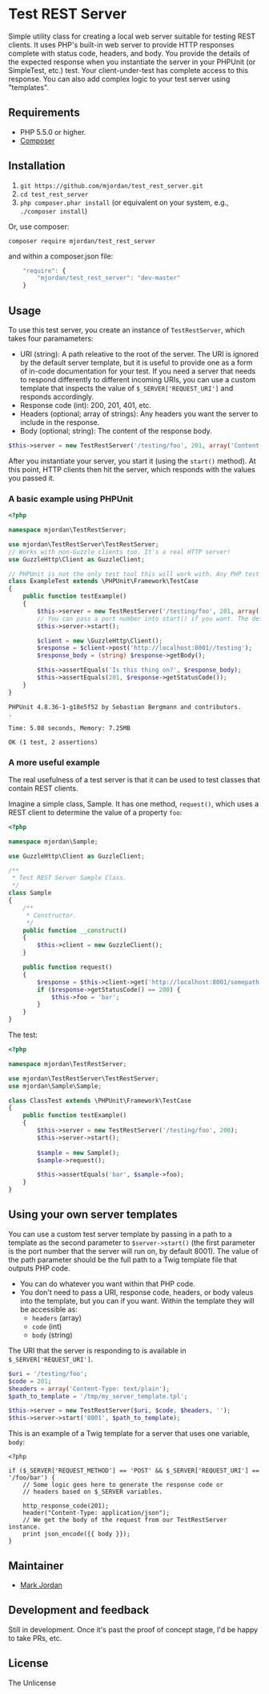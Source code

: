 # Test REST Server

Simple utility class for creating a local web server suitable for testing REST clients. It uses PHP's built-in web server to provide HTTP responses complete with status code, headers, and body. You provide the details of the expected response when you instantiate the server in your PHPUnit (or SimpleTest, etc.) test. Your client-under-test has complete access to this response. You can also add complex logic to your test server using "templates".

## Requirements

* PHP 5.5.0 or higher.
* [Composer](https://getcomposer.org)

## Installation

1. `git https://github.com/mjordan/test_rest_server.git`
1. `cd test_rest_server`
1. `php composer.phar install` (or equivalent on your system, e.g., `./composer install`)

Or, use composer:

```
composer require mjordan/test_rest_server
```

and within a composer.json file:

```javascript
    "require": {
        "mjordan/test_rest_server": "dev-master"
    }
```

## Usage

To use this test server, you create an instance of `TestRestServer`, which takes four paramameters:

* URI (string): A path releative to the root of the server. The URI is ignored by the default server template, but it is useful to provide one as a form of in-code documentation for your test. If you need a server that needs to respond differently to different incoming URIs, you can use a custom template that inspects the value of `$_SERVER['REQUEST_URI']` and responds accordingly.
* Response code (int): 200, 201, 401, etc.
* Headers (optional; array of strings): Any headers you want the server to include in the response.
* Body (optional; string): The content of the response body.

```php
$this->server = new TestRestServer('/testing/foo', 201, array('Content-Type: text/plain'), 'Is this thing on?');
```
After you instantiate your server, you start it (using the `start()` method). At this point, HTTP clients then hit the server, which responds with the values you passed it.

### A basic example using PHPUnit

```php
<?php

namespace mjordan\TestRestServer;

use mjordan\TestRestServer\TestRestServer;
// Works with non-Guzzle clients too. It's a real HTTP server!
use GuzzleHttp\Client as GuzzleClient;

// PHPUnit is not the only test tool this will work with. Any PHP test tool is OK.
class ExampleTest extends \PHPUnit\Framework\TestCase
{
    public function testExample()
    {
        $this->server = new TestRestServer('/testing/foo', 201, array('Content-Type: text/plain'), 'Is this thing on?');
        // You can pass a port number into start() if you want. The default is 8001.
        $this->server->start();

        $client = new \GuzzleHttp\Client();
        $response = $client->post('http://localhost:8001//testing');
        $response_body = (string) $response->getBody();

        $this->assertEquals('Is this thing on?', $response_body);
        $this->assertEquals(201, $response->getStatusCode());
    }
}
```

```
PHPUnit 4.8.36-1-g18e5f52 by Sebastian Bergmann and contributors.
.

Time: 5.08 seconds, Memory: 7.25MB

OK (1 test, 2 assertions)
```

### A more useful example

The real usefulness of a test server is that it can be used to test classes that contain REST clients.

Imagine a simple class, Sample. It has one method, `request()`, which uses a REST client to determine the value of a property `foo`:

```php
<?php

namespace mjordan\Sample;

use GuzzleHttp\Client as GuzzleClient;

/**
 * Test REST Server Sample Class.
 */
class Sample
{
    /**
     * Constructor.
     */
    public function __construct()
    {
        $this->client = new GuzzleClient();
    }

    public function request()
    {
        $response = $this->client->get('http://localhost:8001/somepath');
        if ($response->getStatusCode() == 200) {
            $this->foo = 'bar';
        }
    }
}
```

The test:

```php
<?php

namespace mjordan\TestRestServer;

use mjordan\TestRestServer\TestRestServer;
use mjordan\Sample\Sample;

class ClassTest extends \PHPUnit\Framework\TestCase
{
    public function testExample()
    {
        $this->server = new TestRestServer('/testing/foo', 200);
        $this->server->start();
 
        $sample = new Sample();
        $sample->request();

        $this->assertEquals('bar', $sample->foo);
    }
}

```

## Using your own server templates

You can use a custom test server template by passing in a path to a template as the second parameter to `$server->start()` (the first parameter is the port number that the server will run on, by default 8001). The value of the path parameter should be the full path to a Twig template file that outputs PHP code.


* You can do whatever you want within that PHP code.
* You don't need to pass a URI, response code, headers, or body valeus into the template, but you can if you want. Within the template they will be accessible as:
  * `headers` (array)
  * `code` (int)
  * `body` (string)

The URI that the server is responding to is available in `$_SERVER['REQUEST_URI']`.

```php
$uri = '/testing/foo';
$code = 201;
$headers = array('Content-Type: text/plain');
$path_to_template = '/tmp/my_server_template.tpl';

$this->server = new TestRestServer($uri, $code, $headers, '');
$this->server->start('8001', $path_to_template);
```

This is an example of a Twig template for a server that uses one variable, `body`:

```
<?php

if ($_SERVER['REQUEST_METHOD'] == 'POST' && $_SERVER['REQUEST_URI'] == '/foo/bar') {
    // Some logic goes here to generate the response code or
    // headers based on $_SERVER variables.

    http_response_code(201);
    header("Content-Type: application/json");
    // We get the body of the request from our TestRestServer instance.
    print json_encode({{ body }});
}
```

## Maintainer

* [Mark Jordan](https://github.com/mjordan)

## Development and feedback

Still in development. Once it's past the proof of concept stage, I'd be happy to take PRs, etc.

## License

The Unlicense
